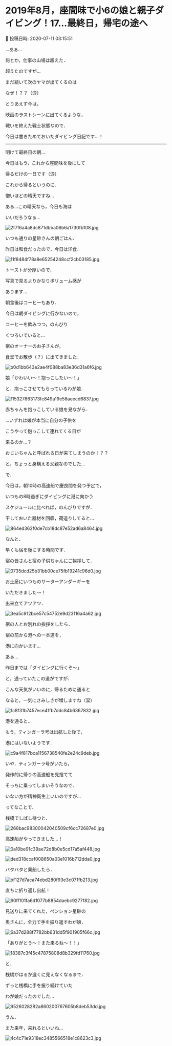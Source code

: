 # 2019年8月，座間味で小6の娘と親子ダイビング！17…最終日，帰宅の途へ

📅 投稿日時: 2020-07-11 03:15:51

…あぁ…


何とか，仕事の山場は超えた．


超えたのですが…


まだ続いて次のヤマが出てくるのは


なぜ！？？（涙）





とりあえず今は，


映画のラストシーンに出てくるような，


戦いを終えた戦士状態なので．


今日は書きためておいたダイビング日記です…！


----





明けて最終日の朝…





今日はもう，これから座間味を後にして


帰るだけの一日です（涙）





これから帰るというのに．


憎いほどの晴天ですね…


あぁ…この晴天なら，今日も海は


いいだろうなぁ…




![2f7f6a4a8dc871dbba06b6a1730fb108.jpg](images/2f7f6a4a8dc871dbba06b6a1730fb108.jpg)







いつも通りの星砂さんの朝ごはん．


昨日は和食だったので，今日は洋食．




![11f8484f78a8e65254248ccf2cb03185.jpg](images/11f8484f78a8e65254248ccf2cb03185.jpg)




トーストが分厚いので，


写真で見るよりかなりボリューム感が


あります…





朝食後はコーヒーもあり．


今日は朝ダイビングに行かないので，


コーヒーを飲みつつ，のんびり


くつろいでいると…


宿のオーナーのお子さんが，


食堂でお散歩（？）に出てきました．




![b0d1bb643e2ae4f088ba83e36d31a6f6.jpg](images/b0d1bb643e2ae4f088ba83e36d31a6f6.jpg)







娘「かわいい～！抱っこしたい～！」


と．抱っこさせてもらっているわが娘．




![f15327863173fc849a19e58aeecd6837.jpg](images/f15327863173fc849a19e58aeecd6837.jpg)







赤ちゃんを抱っこしている娘を見ながら．





…いずれは娘が本当に自分の子供を


こうやって抱っこして連れてくる日が


来るのか…？


おじいちゃんと呼ばれる日が来てしまうのか！？？


と，ちょっと身構える父親なのでした…





で．


今日は，朝10時の高速船で慶良間を発つ予定で，


いつもの8時過ぎにダイビングに港に向かう


スケジュールに比べれば，のんびりですが．


干しておいた器材を回収，荷造りしてると…




![864ed362f0de7cb18dc87e52ad6a8464.jpg](images/864ed362f0de7cb18dc87e52ad6a8464.jpg)







なんと．


早くも宿を後にする時間です．


宿の皆さんと宿の子供ちゃんにご挨拶して．




![0735dcd25b31bb00ce75fb19241c96d0.jpg](images/0735dcd25b31bb00ce75fb19241c96d0.jpg)




お土産にいつものサーターアンダーギーを


いただきました～！


出来立てアツアツ．




![3ea5c912bce57c54752e9d23116a4a62.jpg](images/3ea5c912bce57c54752e9d23116a4a62.jpg)







宿の人とお別れの挨拶をしたら．


宿の前から港への一本道を，


港に向かいます…





あぁ…


昨日までは「ダイビングに行くぞ～」


と，通っていたこの道がですが．


こんな天気がいいのに，帰るために通ると


なると，一気にさみしさが増しますね（涙）




![1c8f31b7457ece41fb7ddc84b6367832.jpg](images/1c8f31b7457ece41fb7ddc84b6367832.jpg)







港を通ると…


もう，ティンガーラ号は出航した後で，


港にはいないようです．




![c9a4f817bca1156738540fe2e24c9deb.jpg](images/c9a4f817bca1156738540fe2e24c9deb.jpg)




いや．ティンガーラ号がいたら，


発作的に帰りの高速船を見捨てて


そっちに乗ってしまいそうなので．


いない方が精神衛生上いいのですが…





ってなことで．


桟橋でしばし待つと．




![268bac98300042040509cf6cc72687e0.jpg](images/268bac98300042040509cf6cc72687e0.jpg)




高速船がやってきました…！




![0a10be91c39ae72d8b0e5cd17a5af448.jpg](images/0a10be91c39ae72d8b0e5cd17a5af448.jpg)









![ded318ccaf008650a03e1016b712dda0.jpg](images/ded318ccaf008650a03e1016b712dda0.jpg)




バタバタと乗船したら．




![bf127d7aca74ebd280f93e3c071fb213.jpg](images/bf127d7aca74ebd280f93e3c071fb213.jpg)




直ちに折り返し出航！




![60ff101fa6d1077b8854daebc9277f82.jpg](images/60ff101fa6d1077b8854daebc9277f82.jpg)




見送りに来てくれた，ペンション星砂の


奥さんに，全力で手を振り返すわが娘．




![6a37d288f7782bb631dd5f901905f66c.jpg](images/6a37d288f7782bb631dd5f901905f66c.jpg)




「ありがとう～！また来るね～！！」




![18387c3f45c47875808d8b329fd11760.jpg](images/18387c3f45c47875808d8b329fd11760.jpg)




と．


桟橋がはるか遠くに見えなくなるまで．


ずっと桟橋に手を振り続けていた


わが娘だったのでした…




![9526028282a860200767605b8deb53dd.jpg](images/9526028282a860200767605b8deb53dd.jpg)




うん．


また来年，来れるといいね…




![4c4c71e9318ec3485566518e1c8623c3.jpg](images/4c4c71e9318ec3485566518e1c8623c3.jpg)
